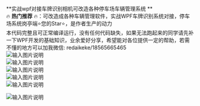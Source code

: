  **实战wpf对接车牌识别相机可改造各种停车场车辆管理系统 **  
🔥 **热门推荐** 🔥：可改造成各种车辆管理软件，实战WPF车牌识别系统对接，停车场系统岗亭端⭐您的Star⭐，是作者生产的动力  
本代码完整且可正常编译运行，没有任何代码缺失，如果无法跑起来的同学请先补一下WPF开发的基础知识，业余爱好分享，希望能对各位提供一定的帮助，若需不懂的地方可以加我微信: redaikeke/18565665465  
![输入图片说明](https://foruda.gitee.com/images/1700446053932582475/e2c05e92_12657611.png "屏幕截图")  
![输入图片说明](https://foruda.gitee.com/images/1700446089274501079/3cbcb86b_12657611.png "屏幕截图")  
![输入图片说明](https://foruda.gitee.com/images/1700446224586917885/fe1f7a4d_12657611.png "屏幕截图")  
![输入图片说明](https://foruda.gitee.com/images/1700446267876910306/2e782283_12657611.png "屏幕截图")  
![输入图片说明](https://foruda.gitee.com/images/1700446283596834576/c11108a9_12657611.png "屏幕截图")  

![输入图片说明](https://foruda.gitee.com/images/1700446367186645424/b0e84b42_12657611.jpeg "55a164e01853cb69afe75d507e3a47a.jpg")  